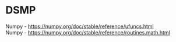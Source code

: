 # DSMP
Numpy - https://numpy.org/doc/stable/reference/ufuncs.html
<br>
Numpy - https://numpy.org/doc/stable/reference/routines.math.html

